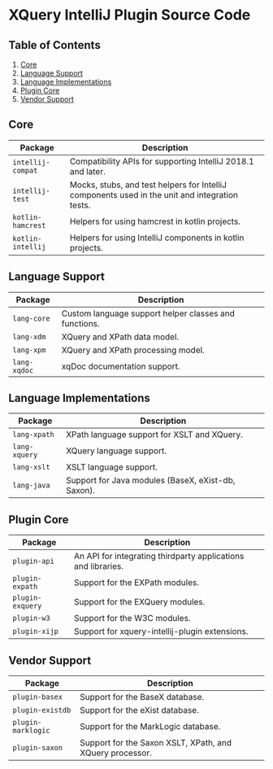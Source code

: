 # XQuery IntelliJ Plugin Source Code

## Table of Contents
1. [Core](#core)
1. [Language Support](#language-support)
1. [Language Implementations](#language-implementations)
1. [Plugin Core](#plugin-core)
1. [Vendor Support](#vendor-support)

## Core
| Package           | Description |
|-------------------|-------------|
| `intellij-compat` | Compatibility APIs for supporting IntelliJ 2018.1 and later. |
| `intellij-test`   | Mocks, stubs, and test helpers for IntelliJ components used in the unit and integration tests. |
| `kotlin-hamcrest` | Helpers for using hamcrest in kotlin projects. |
| `kotlin-intellij` | Helpers for using IntelliJ components in kotlin projects. |

## Language Support
| Package           | Description |
|-------------------|-------------|
| `lang-core`       | Custom language support helper classes and functions. |
| `lang-xdm`        | XQuery and XPath data model. |
| `lang-xpm`        | XQuery and XPath processing model. |
| `lang-xqdoc`      | xqDoc documentation support. |

## Language Implementations
| Package           | Description |
|-------------------|-------------|
| `lang-xpath`      | XPath language support for XSLT and XQuery. |
| `lang-xquery`     | XQuery language support. |
| `lang-xslt`       | XSLT language support. |
| `lang-java`       | Support for Java modules (BaseX, eXist-db, Saxon). |

## Plugin Core
| Package            | Description |
|--------------------|-------------|
| `plugin-api`       | An API for integrating thirdparty applications and libraries. |
| `plugin-expath`    | Support for the EXPath modules. |
| `plugin-exquery`   | Support for the EXQuery modules. |
| `plugin-w3`        | Support for the W3C modules. |
| `plugin-xijp`      | Support for xquery-intellij-plugin extensions. |

## Vendor Support
| Package            | Description |
|--------------------|-------------|
| `plugin-basex`     | Support for the BaseX database. |
| `plugin-existdb`   | Support for the eXist database. |
| `plugin-marklogic` | Support for the MarkLogic database. |
| `plugin-saxon`     | Support for the Saxon XSLT, XPath, and XQuery processor. |
